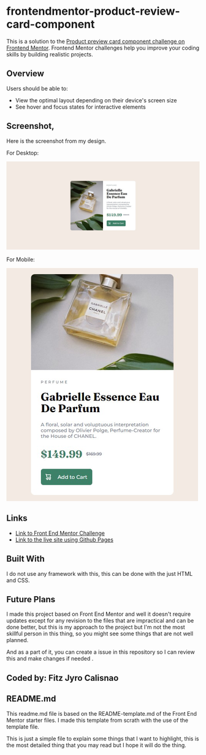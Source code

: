 # frontendmentor-product-review-card-component

This is a solution to the [Product preview card component challenge on Frontend Mentor](https://www.frontendmentor.io/challenges/product-preview-card-component-GO7UmttRfa). Frontend Mentor challenges help you improve your coding skills by building realistic projects. 

## Overview
Users should be able to:

- View the optimal layout depending on their device's screen size
- See hover and focus states for interactive elements

## Screenshot,
Here is the screenshot from my design. 

For Desktop:

![](screenshot/desktop.jfif)

For Mobile:


![](screenshot/mobile.jfif)

## Links
- [Link to Front End Mentor Challenge ](https://www.frontendmentor.io/challenges/product-preview-card-component-GO7UmttRfa/hub/product-preview-card-component-XYOiYhUcXV)
- [Link to the live site using Github Pages](https://jboy2008.github.io/frontendmentor-product-review-card-component/index.html)

## Built With 

I do not use any framework with this, this can be done with the just HTML and CSS.

## Future Plans 

I made this project based on Front End Mentor and well it doesn't require updates except for any revision to the files that are impractical and can be done better, but this is my approach to the project but I'm not the most skillful person in this thing, so you might see some things that are not well planned.

And as a part of it, you can create a issue in this repository so I can review this and make changes if needed .  


## Coded by: Fitz Jyro Calisnao


## README.md

This readme.md file is based on the README-template.md of the Front End Mentor starter files. I made this template from scrath with the use of the template file.

This is just a simple file to explain some things that I want to highlight, this is the most detailed thing that you may read but I hope it will do the thing.
